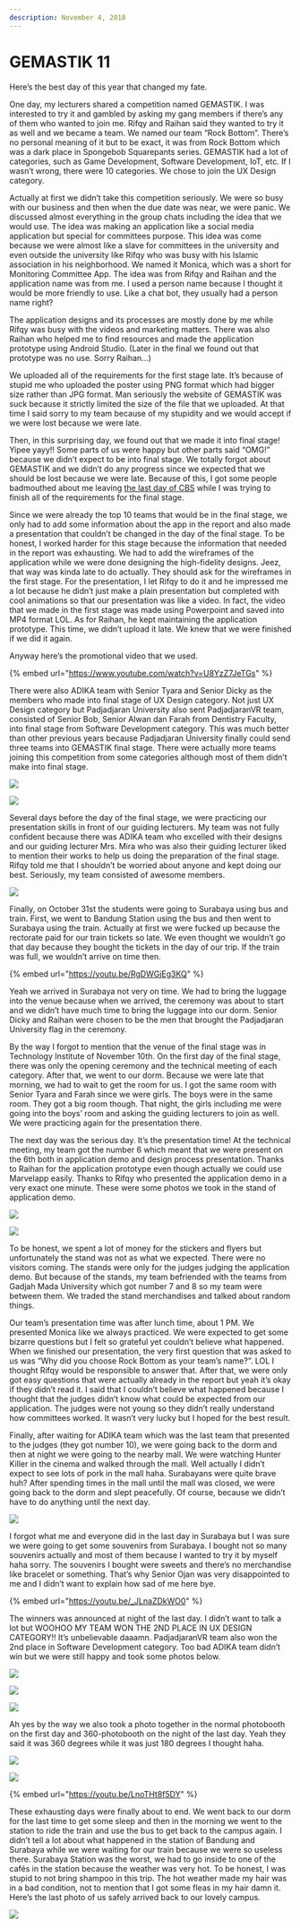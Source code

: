 ```yaml
---
description: November 4, 2018
---
```


# GEMASTIK 11

Here’s the best day of this year that changed my fate.

One day, my lecturers shared a competition named GEMASTIK. I was interested to try it and gambled by asking my gang members if there’s any of them who wanted to join me. Rifqy and Raihan said they wanted to try it as well and we became a team. We named our team “Rock Bottom”. There’s no personal meaning of it but to be exact, it was from Rock Bottom which was a dark place in Spongebob Squarepants series. GEMASTIK had a lot of categories, such as Game Development, Software Development, IoT, etc. If I wasn’t wrong, there were 10 categories. We chose to join the UX Design category.

Actually at first we didn’t take this competition seriously. We were so busy with our business and then when the due date was near, we were panic. We discussed almost everything in the group chats including the idea that we would use. The idea was making an application like a social media application but special for committees purpose. This idea was come because we were almost like a slave for committees in the university and even outside the university like Rifqy who was busy with his Islamic association in his neighborhood. We named it Monica, which was a short for Monitoring Committee App. The idea was from Rifqy and Raihan and the application name was from me. I used a person name because I thought it would be more friendly to use. Like a chat bot, they usually had a person name right?

The application designs and its processes are mostly done by me while Rifqy was busy with the videos and marketing matters. There was also Raihan who helped me to find resources and made the application prototype using Android Studio. (Later in the final we found out that prototype was no use. Sorry Raihan…)

We uploaded all of the requirements for the first stage late. It’s because of stupid me who uploaded the poster using PNG format which had bigger size rather than JPG format. Man seriously the website of GEMASTIK was suck because it strictly limited the size of the file that we uploaded. At that time I said sorry to my team because of my stupidity and we would accept if we were lost because we were late.

Then, in this surprising day, we found out that we made it into final stage! Yipee yayy!! Some parts of us were happy but other parts said “OMG!” because we didn’t expect to be into final stage. We totally forgot about GEMASTIK and we didn’t do any progress since we expected that we should be lost because we were late. Because of this, I got some people badmouthed about me leaving [the last day of CBS](../10/im-sorry-cbs-2018.md) while I was trying to finish all of the requirements for the final stage.

Since we were already the top 10 teams that would be in the final stage, we only had to add some information about the app in the report and also made a presentation that couldn’t be changed in the day of the final stage. To be honest, I worked harder for this stage because the information that needed in the report was exhausting. We had to add the wireframes of the application while we were done designing the high-fidelity designs. Jeez, that way was kinda late to do actually. They should ask for the wireframes in the first stage. For the presentation, I let Rifqy to do it and he impressed me a lot because he didn’t just make a plain presentation but completed with cool animations so that our presentation was like a video. In fact, the video that we made in the first stage was made using Powerpoint and saved into MP4 format LOL. As for Raihan, he kept maintaining the application prototype. This time, we didn’t upload it late. We knew that we were finished if we did it again.

Anyway here’s the promotional video that we used.

{% embed url="https://www.youtube.com/watch?v=U8YzZ7JeTGs" %}

There were also ADIKA team with Senior Tyara and Senior Dicky as the members who made into final stage of UX Design category. Not just UX Design category but Padjadjaran University also sent PadjadjaranVR team, consisted of Senior Bob, Senior Alwan dan Farah from Dentistry Faculty, into final stage from Software Development category. This was much better than other previous years because Padjadjaran University finally could send three teams into GEMASTIK final stage. There were actually more teams joining this competition from some categories although most of them didn’t make into final stage.

![](../../.gitbook/assets/WhatsApp-Image-2018-11-07-at-14.07.52.jpeg)

![](../../.gitbook/assets/WhatsApp-Image-2018-10-31-at-10.25.43.jpeg)

Several days before the day of the final stage, we were practicing our presentation skills in front of our guiding lecturers. My team was not fully confident because there was ADIKA team who excelled with their designs and our guiding lecturer Mrs. Mira who was also their guiding lecturer liked to mention their works to help us doing the preparation of the final stage. Rifqy told me that I shouldn’t be worried about anyone and kept doing our best. Seriously, my team consisted of awesome members.

![](../../.gitbook/assets/WhatsApp-Image-2018-10-31-at-13.36.46.jpeg)

Finally, on October 31st the students were going to Surabaya using bus and train. First, we went to Bandung Station using the bus and then went to Surabaya using the train. Actually at first we were fucked up because the rectorate paid for our train tickets so late. We even thought we wouldn’t go that day because they bought the tickets in the day of our trip. If the train was full, we wouldn’t arrive on time then.

{% embed url="https://youtu.be/RgDWGjEg3KQ" %}

Yeah we arrived in Surabaya not very on time. We had to bring the luggage into the venue because when we arrived, the ceremony was about to start and we didn’t have much time to bring the luggage into our dorm. Senior Dicky and Raihan were chosen to be the men that brought the Padjadjaran University flag in the ceremony.

By the way I forgot to mention that the venue of the final stage was in Technology Institute of November 10th. On the first day of the final stage, there was only the opening ceremony and the technical meeting of each category. After that, we went to our dorm. Because we were late that morning, we had to wait to get the room for us. I got the same room with Senior Tyara and Farah since we were girls. The boys were in the same room. They got a big room though. That night, the girls including me were going into the boys’ room and asking the guiding lecturers to join as well. We were practicing again for the presentation there.

The next day was the serious day. It’s the presentation time! At the technical meeting, my team got the number 6 which meant that we were present on the 6th both in application demo and design process presentation. Thanks to Raihan for the application prototype even though actually we could use Marvelapp easily. Thanks to Rifqy who presented the application demo in a very exact one minute. These were some photos we took in the stand of application demo.

![](../../.gitbook/assets/WhatsApp-Image-2018-11-02-at-09.22.20.jpeg)

![](../../.gitbook/assets/238439.jpg)

To be honest, we spent a lot of money for the stickers and flyers but unfortunately the stand was not as what we expected. There were no visitors coming. The stands were only for the judges judging the application demo. But because of the stands, my team befriended with the teams from Gadjah Mada University which got number 7 and 8 so my team were between them. We traded the stand merchandises and talked about random things.

Our team’s presentation time was after lunch time, about 1 PM. We presented Monica like we always practiced. We were expected to get some bizarre questions but I felt so grateful yet couldn’t believe what happened. When we finished our presentation, the very first question that was asked to us was “Why did you choose Rock Bottom as your team’s name?”. LOL I thought Rifqy would be responsible to answer that. After that, we were only got easy questions that were actually already in the report but yeah it’s okay if they didn’t read it. I said that I couldn’t believe what happened because I thought that the judges didn’t know what could be expected from our application. The judges were not young so they didn’t really understand how committees worked. It wasn’t very lucky but I hoped for the best result.

Finally, after waiting for ADIKA team which was the last team that presented to the judges (they got number 10), we were going back to the dorm and then at night we were going to the nearby mall. We were watching Hunter Killer in the cinema and walked through the mall. Well actually I didn’t expect to see lots of pork in the mall haha. Surabayans were quite brave huh? After spending times in the mall until the mall was closed, we were going back to the dorm and slept peacefully. Of course, because we didn’t have to do anything until the next day.

![](../../.gitbook/assets/WhatsApp-Image-2018-11-03-at-19.50.28.jpeg)

I forgot what me and everyone did in the last day in Surabaya but I was sure we were going to get some souvenirs from Surabaya. I bought not so many souvenirs actually and most of them because I wanted to try it by myself haha sorry. The souvenirs I bought were sweets and there’s no merchandise like bracelet or something. That’s why Senior Ojan was very disappointed to me and I didn’t want to explain how sad of me here bye.

{% embed url="https://youtu.be/_JLnaZDkWO0" %}

The winners was announced at night of the last day. I didn’t want to talk a lot but WOOHOO MY TEAM WON THE 2ND PLACE IN UX DESIGN CATEGORY!! It’s unbelievable daaamn. PadjadjaranVR team also won the 2nd place in Software Development category. Too bad ADIKA team didn’t win but we were still happy and took some photos below.

![](../../.gitbook/assets/WhatsApp-Image-2018-11-03-at-23.03.34.jpeg)

![](../../.gitbook/assets/WhatsApp-Image-2018-11-03-at-23.06.36.jpeg)

![](../../.gitbook/assets/WhatsApp-Image-2018-11-06-at-09.15.00.jpeg)

Ah yes by the way we also took a photo together in the normal photobooth on the first day and 360-photobooth on the night of the last day. Yeah they said it was 360 degrees while it was just 180 degrees I thought haha.

![](../../.gitbook/assets/WhatsApp-Image-2018-11-01-at-12.24.25.jpeg)

![](../../.gitbook/assets/WhatsApp-Image-2018-11-01-at-12.33.22.jpeg)

{% embed url="https://youtu.be/LnoTHt8f5DY" %}

These exhausting days were finally about to end. We went back to our dorm for the last time to get some sleep and then in the morning we went to the station to ride the train and use the bus to get back to the campus again. I didn’t tell a lot about what happened in the station of Bandung and Surabaya while we were waiting for our train because we were so useless there. Surabaya Station was the worst, we had to go inside to one of the cafés in the station because the weather was very hot. To be honest, I was stupid to not bring shampoo in this trip. The hot weather made my hair was in a bad condition, not to mention that I got some fleas in my hair damn it. Here’s the last photo of us safely arrived back to our lovely campus.

![](../../.gitbook/assets/WhatsApp-Image-2018-11-05-at-11.05.43.jpeg)

